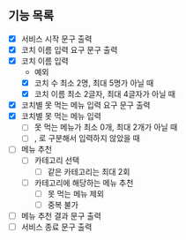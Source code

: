 ##  기능 목록
- [x] 서비스 시작 문구 출력
- [x] 코치 이름 입력 요구 문구 출력
- [x] 코치 이름 입력
    - 예외
    - [x] 코치 수 최소 2명, 최대 5명가 아닐 때
    - [x] 코치 이름 최소 2글자, 최대 4글자가 아닐 때
- [x] 코치별 못 먹는 메뉴 입력 요구 문구 출력
- [x] 코치별 못 먹는 메뉴 입력
  - [ ] 못 먹는 메뉴가 최소 0개, 최대 2개가 아닐 때
  - [ ] , 로 구분해서 입력하지 않았을 때
- [ ] 메뉴 추천
  - [ ] 카테고리 선택
    - [ ] 같은 카테고리는 최대 2회
  - [ ] 카테고리에 해당하는 메뉴 추천
    - [ ] 못 먹는 메뉴 제외
    - [ ] 중복 불가
- [ ] 메뉴 추천 결과 문구 출력
- [ ] 서비스 종료 문구 출력
